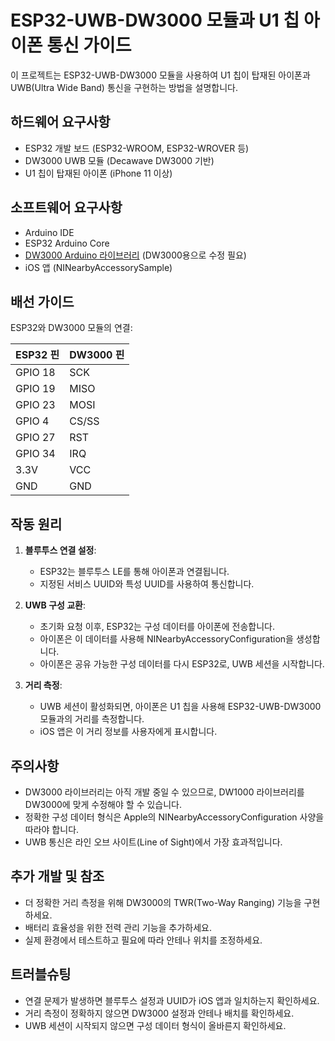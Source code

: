 # ESP32-UWB-DW3000 모듈과 U1 칩 아이폰 통신 가이드

이 프로젝트는 ESP32-UWB-DW3000 모듈을 사용하여 U1 칩이 탑재된 아이폰과 UWB(Ultra Wide Band) 통신을 구현하는 방법을 설명합니다.

## 하드웨어 요구사항

- ESP32 개발 보드 (ESP32-WROOM, ESP32-WROVER 등)
- DW3000 UWB 모듈 (Decawave DW3000 기반)
- U1 칩이 탑재된 아이폰 (iPhone 11 이상)

## 소프트웨어 요구사항

- Arduino IDE
- ESP32 Arduino Core
- [DW3000 Arduino 라이브러리](https://github.com/thotro/arduino-dw1000) (DW3000용으로 수정 필요)
- iOS 앱 (NINearbyAccessorySample)

## 배선 가이드

ESP32와 DW3000 모듈의 연결:

| ESP32 핀 | DW3000 핀 |
|----------|-----------|
| GPIO 18  | SCK       |
| GPIO 19  | MISO      |
| GPIO 23  | MOSI      |
| GPIO 4   | CS/SS     |
| GPIO 27  | RST       |
| GPIO 34  | IRQ       |
| 3.3V     | VCC       |
| GND      | GND       |

## 작동 원리

1. **블루투스 연결 설정**:
   - ESP32는 블루투스 LE를 통해 아이폰과 연결됩니다.
   - 지정된 서비스 UUID와 특성 UUID를 사용하여 통신합니다.

2. **UWB 구성 교환**:
   - 초기화 요청 이후, ESP32는 구성 데이터를 아이폰에 전송합니다.
   - 아이폰은 이 데이터를 사용해 NINearbyAccessoryConfiguration을 생성합니다.
   - 아이폰은 공유 가능한 구성 데이터를 다시 ESP32로, UWB 세션을 시작합니다.

3. **거리 측정**:
   - UWB 세션이 활성화되면, 아이폰은 U1 칩을 사용해 ESP32-UWB-DW3000 모듈과의 거리를 측정합니다.
   - iOS 앱은 이 거리 정보를 사용자에게 표시합니다.

## 주의사항

- DW3000 라이브러리는 아직 개발 중일 수 있으므로, DW1000 라이브러리를 DW3000에 맞게 수정해야 할 수 있습니다.
- 정확한 구성 데이터 형식은 Apple의 NINearbyAccessoryConfiguration 사양을 따라야 합니다.
- UWB 통신은 라인 오브 사이트(Line of Sight)에서 가장 효과적입니다.

## 추가 개발 및 참조

- 더 정확한 거리 측정을 위해 DW3000의 TWR(Two-Way Ranging) 기능을 구현하세요.
- 배터리 효율성을 위한 전력 관리 기능을 추가하세요.
- 실제 환경에서 테스트하고 필요에 따라 안테나 위치를 조정하세요.

## 트러블슈팅

- 연결 문제가 발생하면 블루투스 설정과 UUID가 iOS 앱과 일치하는지 확인하세요.
- 거리 측정이 정확하지 않으면 DW3000 설정과 안테나 배치를 확인하세요.
- UWB 세션이 시작되지 않으면 구성 데이터 형식이 올바른지 확인하세요.